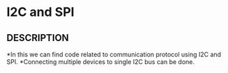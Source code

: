 # I2C and SPI

## DESCRIPTION

*In this we can find code related to communication protocol using I2C and SPI.
*Connecting multiple devices to single I2C bus can be done.
